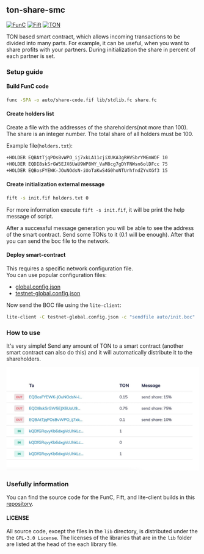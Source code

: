 ## ton-share-smc

[![FunC](https://img.shields.io/badge/made%20with-FunC-brightgreen)](https://ton.org/docs/#/func)
[![Fift](https://img.shields.io/badge/made%20with-Fift-brightgreen)](https://newton-blockchain.github.io/docs/fiftbase.pdf)
[![TON](https://img.shields.io/badge/based%20on-The%20Open%20Network-blue)](https://ton.org/)

TON based smart contract, which allows incoming transactions
to be divided into many parts. For example, it can be useful, 
when you want to share profits with your partners. During 
initialization the share in percent of each partner is set.

### Setup guide

#### Build FunC code

```bash
func -SPA -o auto/share-code.fif lib/stdlib.fc share.fc
```

#### Create holders list

Create a file with the addresses of the shareholders(not more than 100). 
The share is an integer number. The total share of all holders must be 100.

Example file(`holders.txt`):

```txt
+HOLDER EQBAtTjqPOsBvWPO_ij7xkLA11cjiXUKA3gRHVSbrYMEmWOF 10
+HOLDER EQDI8skSrGW5EJX6UaU9WP8WY_VaM8cg7gDYFNWsn6olDFcc 75
+HOLDER EQBosFYEWK-JOuNOdsN-iUoTaKwS4G0hoNTUrhfndZYvXGf3 15
```

#### Create initialization external message

```bash
fift -s init.fif holders.txt 0
```

For more information execute `fift -s init.fif`, it 
will be print the help message of script.

After a successful message generation you will be able to see 
the address of the smart contract. Send some TONs to it
(0.1 will be enough). After that you can send the boc file to the network.

#### Deploy smart-contract

This requires a specific network configuration file.  
You can use popular configuration files:

- [global.config.json](https://newton-blockchain.github.io/global.config.json)
- [testnet-global.config.json](https://newton-blockchain.github.io/testnet-global.config.json)

Now send the BOC file using the `lite-client`:

```bash
lite-client -C testnet-global.config.json -c "sendfile auto/init.boc"
```

### How to use

It's very simple! Send any amount of TON to a smart contract 
(another smart contract can also do this) and it will 
automatically distribute it to the shareholders.

![How to use](img/use.jpg)

### Usefully information

You can find the source code for the FunC, Fift, 
and lite-client builds in this [repository](https://github.com/ton-blockchain/ton).

#### LICENSE

All source code, except the files in the `lib` directory, is distributed under the the `GPL-3.0 License`. The licenses of the libraries that are in the `lib` folder are listed at the head of the each library file.